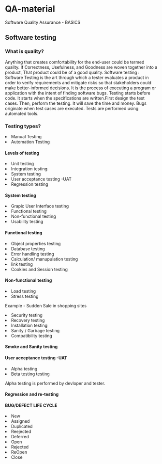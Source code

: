 # QA-material
Software Quality Assurance - BASICS
<h2>Software testing </h2>
<h3> What is quality?</h3>
<p> Anything that creates comfortability for the end-user could be termed quality.
If Correctness, Usefulness, and Goodness are woven together into a product, That product
could be of a good quality.
 Software testing : Software Testing is the art through which a tester evaluates a product in order to verify
requirements and mitigate risks so that stakeholders could make better-informed decisions.
It is the process of executing a program or application with the intent of finding software bugs.
Testing starts before code. It starts when the specifications are written.First design the test cases. Then, perform the testing. It will save the time and money. Bugs originate when test cases are executed. Tests are performed using automated tools.
 <h3>Testing types?</h3>
 <p><li>Manual Testing</li>
<li>Automation Testing</li></p>
 <h4>Levels of testing</h4>
 <p><li> Unit testing</li>
 <li>Integration testing</li>
 <li>System testing</li>
 <li>User acceptance testing -UAT</li>
 <li>Regression testing</li>
</p>
<h4>System testing</h4>
 <p><li>Grapic User Interface testing</li>
 <li>Functional testing</li>
 <li>Non-functional testing</li>
 <li>Usability testing</li>
 </p>
 <h4>Functional testing</h4>
 <p><li>Object properties testing</li>
 <li>Database testing</li>
 <li>Error handling testing</li>
 <li>Calculation/ manupulation testing</li>
 <li>link testing</li>
 <li>Cookies and Session testing</li>
 
  <h4>Non-functional testing</h4>
 <p><li>Load testing</li>
 <li>Stress testing</li>
 <p> Example - Sudden Sale in shopping sites</p>
 <li>Security testing</li>
 <li>Recovery testing</li>
 <li>Installation testing</li>
 <li>Sanity / Garbage testing</li>
 <li>Compatibility testing</li>
 </p>
 <h4>Smoke and Sanity testing</h4>
<h4>User acceptance testing -UAT</h4>
<li>Alpha testing</li>
 <li>Beta testing testing</li>
<p> Alpha testing is performed by devloper and tester.
<h4>Regression and re-testing </h4>
<h4>BUG/DEFECT LIFE CYCLE </h4>
<li> New </li>
<li>Assigned </li>
<li>Duplicated </li>
<li>Reejected</li>
<li>Deferred </li>
<li> Open </li>
<li> Rejected </li>
<li> ReOpen </li>
<li> Close </li>
 </p>
 
 
 
 
 
 
